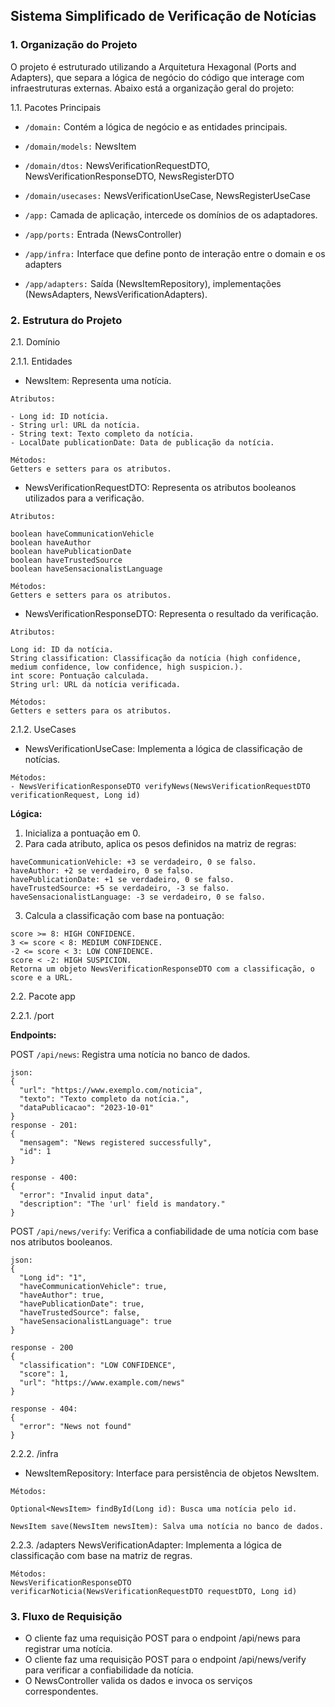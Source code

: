 ## Sistema Simplificado de Verificação de Notícias

### 1. Organização do Projeto

O projeto é estruturado utilizando a Arquitetura Hexagonal (Ports and Adapters), que separa a lógica de negócio do código que interage com infraestruturas externas. Abaixo está a organização geral do projeto:

1.1. Pacotes Principais

- `/domain:` Contém a lógica de negócio e as entidades principais.
- `/domain/models:` NewsItem
- `/domain/dtos:` NewsVerificationRequestDTO, NewsVerificationResponseDTO, NewsRegisterDTO
- `/domain/usecases:` NewsVerificationUseCase, NewsRegisterUseCase

- `/app:` Camada de aplicação, intercede os domínios de os adaptadores.
- `/app/ports:` Entrada (NewsController)
- `/app/infra:` Interface que define ponto de interação entre o domain e os adapters
- `/app/adapters:` Saída (NewsItemRepository), implementações (NewsAdapters, NewsVerificationAdapters).


### 2. Estrutura do Projeto

2.1. Domínio

2.1.1. Entidades
- NewsItem: Representa uma notícia.
```
Atributos:

- Long id: ID notícia.
- String url: URL da notícia.
- String text: Texto completo da notícia.
- LocalDate publicationDate: Data de publicação da notícia.
```
```
Métodos:
Getters e setters para os atributos.
```


- NewsVerificationRequestDTO: Representa os atributos booleanos utilizados para a verificação.
```
Atributos:

boolean haveCommunicationVehicle
boolean haveAuthor
boolean havePublicationDate
boolean haveTrustedSource
boolean haveSensacionalistLanguage
```
```
Métodos:
Getters e setters para os atributos.
```

- NewsVerificationResponseDTO:
  Representa o resultado da verificação.
```
Atributos:

Long id: ID da notícia.
String classification: Classificação da notícia (high confidence, medium confidence, low confidence, high suspicion.).
int score: Pontuação calculada.
String url: URL da notícia verificada.
```
```
Métodos:
Getters e setters para os atributos.
```

2.1.2. UseCases

- NewsVerificationUseCase:
  Implementa a lógica de classificação de notícias.
```
Métodos:
- NewsVerificationResponseDTO verifyNews(NewsVerificationRequestDTO verificationRequest, Long id)
```
**Lógica:**
1. Inicializa a pontuação em 0.
2. Para cada atributo, aplica os pesos definidos na matriz de regras:
```
haveCommunicationVehicle: +3 se verdadeiro, 0 se falso.
haveAuthor: +2 se verdadeiro, 0 se falso.
havePublicationDate: +1 se verdadeiro, 0 se falso.
haveTrustedSource: +5 se verdadeiro, -3 se falso.
haveSensacionalistLanguage: -3 se verdadeiro, 0 se falso.
```
3. Calcula a classificação com base na pontuação:
```
score >= 8: HIGH CONFIDENCE.
3 <= score < 8: MEDIUM CONFIDENCE.
-2 <= score < 3: LOW CONFIDENCE.
score < -2: HIGH SUSPICION.
Retorna um objeto NewsVerificationResponseDTO com a classificação, o score e a URL.
```

2.2. Pacote app

2.2.1. /port

**Endpoints:**

POST
`/api/news`: Registra uma notícia no banco de dados.
```
json:
{
  "url": "https://www.exemplo.com/noticia",
  "texto": "Texto completo da notícia.",
  "dataPublicacao": "2023-10-01"
}
response - 201:
{
  "mensagem": "News registered successfully",
  "id": 1
}

response - 400:
{
  "error": "Invalid input data",
  "description": "The 'url' field is mandatory."
}
```

POST `/api/news/verify`:
Verifica a confiabilidade de uma notícia com base nos atributos booleanos.
```
json:
{
  "Long id": "1",
  "haveCommunicationVehicle": true,
  "haveAuthor": true,
  "havePublicationDate": true,
  "haveTrustedSource": false,
  "haveSensacionalistLanguage": true
}

response - 200
{
  "classification": "LOW CONFIDENCE",
  "score": 1,
  "url": "https://www.example.com/news"
}

response - 404:
{
  "error": "News not found"
}
```
2.2.2. /infra

- NewsItemRepository:
  Interface para persistência de objetos NewsItem.
```
Métodos:

Optional<NewsItem> findById(Long id): Busca uma notícia pelo id.

NewsItem save(NewsItem newsItem): Salva uma notícia no banco de dados.
```

2.2.3. /adapters
NewsVerificationAdapter:
Implementa a lógica de classificação com base na matriz de regras.
```
Métodos:
NewsVerificationResponseDTO verificarNoticia(NewsVerificationRequestDTO requestDTO, Long id)
```


### 3. Fluxo de Requisição
- O cliente faz uma requisição POST para o endpoint /api/news para registrar uma notícia.
- O cliente faz uma requisição POST para o endpoint /api/news/verify para verificar a confiabilidade da notícia.
- O NewsController valida os dados e invoca os serviços correspondentes.



